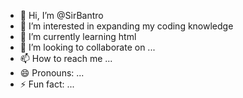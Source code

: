 - 👋 Hi, I’m @SirBantro
- 👀 I’m interested in expanding my coding knowledge
- 🌱 I’m currently learning html
- 💞️ I’m looking to collaborate on ...
- 📫 How to reach me ...
- 😄 Pronouns: ...
- ⚡ Fun fact: ...

<!---
SirBantro/SirBantro is a ✨ special ✨ repository because its `README.md` (this file) appears on your GitHub profile.
You can click the Preview link to take a look at your changes.
--->
